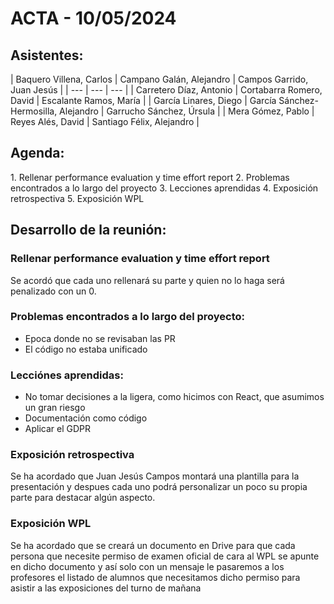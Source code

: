 # ACTA - 10/05/2024

## Asistentes:
<div class="markdown-table">
| Baquero Villena, Carlos | Campano Galán, Alejandro | Campos Garrido, Juan Jesús |
| --- | --- | --- |
| Carretero Díaz, Antonio | Cortabarra Romero, David | Escalante Ramos, María |
| García Linares, Diego | García Sánchez-Hermosilla, Alejandro | Garrucho Sánchez, Úrsula |
| Mera Gómez, Pablo | Reyes Alés, David | Santiago Félix, Alejandro |
</div>

## Agenda:
<div class="markdown-center">
1. Rellenar performance evaluation y time effort report
2. Problemas encontrados a lo largo del proyecto
3. Lecciones aprendidas
4. Exposición retrospectiva
5. Exposición WPL
</div>


## Desarrollo de la reunión:

### Rellenar performance evaluation y time effort report
Se acordó que cada uno rellenará su parte y quien no lo haga será penalizado con un 0.


### Problemas encontrados a lo largo del proyecto:
- Epoca donde no se revisaban las PR
- El código no estaba unificado 


### Lecciónes aprendidas:
- No tomar decisiones a la ligera, como hicimos con React, que asumimos un gran riesgo
- Documentación como código
- Aplicar el GDPR


### Exposición retrospectiva
Se ha acordado que Juan Jesús Campos montará una plantilla para la presentación y despues cada uno podrá personalizar un poco su propia parte para destacar algún aspecto.

### Exposición WPL
Se ha acordado que se creará un documento en Drive para que cada persona que necesite permiso de examen oficial de cara al WPL se apunte en dicho documento y así solo con un mensaje le pasaremos a los profesores el listado de alumnos que necesitamos dicho permiso para asistir a las exposiciones del turno de mañana